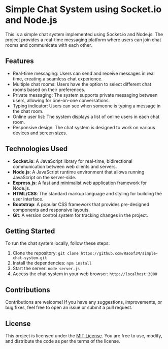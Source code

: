 # Simple Chat System using Socket.io and Node.js

This is a simple chat system implemented using Socket.io and Node.js. The project provides a real-time messaging platform where users can join chat rooms and communicate with each other.

## Features

- Real-time messaging: Users can send and receive messages in real time, creating a seamless chat experience.
- Multiple chat rooms: Users have the option to select different chat rooms based on their preferences.
- Private messaging: The system supports private messaging between users, allowing for one-on-one conversations.
- Typing indicator: Users can see when someone is typing a message in the chat room.
- Online user list: The system displays a list of online users in each chat room.
- Responsive design: The chat system is designed to work on various devices and screen sizes.

## Technologies Used

- **Socket.io**: A JavaScript library for real-time, bidirectional communication between web clients and servers.
- **Node.js**: A JavaScript runtime environment that allows running JavaScript on the server-side.
- **Express.js**: A fast and minimalist web application framework for Node.js.
- **HTML/CSS**: The standard markup language and styling for building the user interface.
- **Bootstrap**: A popular CSS framework that provides pre-designed components and responsive layouts.
- **Git**: A version control system for tracking changes in the project.

## Getting Started

To run the chat system locally, follow these steps:

1. Clone the repository: `git clone https://github.com/RaoofJM/simple-chat-system.git`
2. Install the dependencies: `npm install`
3. Start the server: `node server.js`
4. Access the chat system in your web browser: `http://localhost:3000`

## Contributions

Contributions are welcome! If you have any suggestions, improvements, or bug fixes, feel free to open an issue or submit a pull request.

## License

This project is licensed under the [MIT License](https://opensource.org/licenses/MIT). You are free to use, modify, and distribute the code as per the terms of the license.
